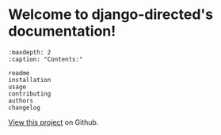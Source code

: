 # Welcome to django-directed's documentation!


```{toctree}
:maxdepth: 2
:caption: "Contents:"
   
readme
installation
usage
contributing
authors
changelog
```

[View this project](https://github.com/OmenApps/django-postgresql-dag) on Github.

